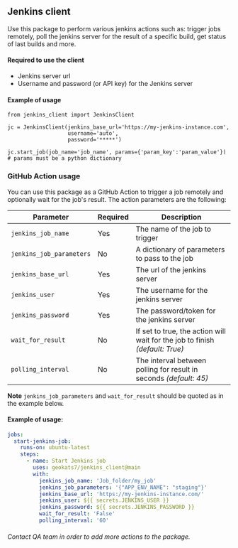 ## Jenkins client
Use this package to perform various jenkins actions such as:
trigger jobs remotely, poll the jenkins server for the result of a specific build,
get status of last builds and more.


#### Required to use the client

- Jenkins server url
- Username and password (or API key) for the Jenkins server

#### Example of usage
```
from jenkins_client import JenkinsClient

jc = JenkinsClient(jenkins_base_url='https://my-jenkins-instance.com',
                   username='auto',
                   password='*****')

jc.start_job(job_name='job_name', params={'param_key':'param_value'}) # params must be a python dictionary
```

### GitHub Action usage
You can use this package as a GitHub Action to trigger a job remotely and optionally wait for the job's result.
The action parameters are the following:

| Parameter                          | Required  | Description                                                                  |
|------------------------------------|-----------|------------------------------------------------------------------------------|
| `jenkins_job_name`                 | Yes | The name of the job to trigger                                               |
| `jenkins_job_parameters`           | No | A dictionary of parameters to pass to the job                                |
| `jenkins_base_url`                 | Yes | The url of the jenkins server                                                |
| `jenkins_user`                     | Yes | The username for the jenkins server                                          |
| `jenkins_password`                 | Yes | The password/token for the jenkins server                                    |
| `wait_for_result` | No | If set to true, the action will wait for the job to finish _(default: True)_ |
| `polling_interval` | No | The interval between polling for result in seconds _(default: 45)_ |

**Note**
`jenkins_job_parameters` and `wait_for_result` should be quoted as in the example below.

#### Example of usage:
```yaml
jobs:
  start-jenkins-job:
    runs-on: ubuntu-latest
    steps:
      - name: Start Jenkins job
        uses: geokats7/jenkins_client@main
        with:
          jenkins_job_name: 'Job_folder/my_job'
          jenkins_job_parameters: '{"APP_ENV_NAME": "staging"}'
          jenkins_base_url: 'https://my-jenkins-instance.com/'
          jenkins_user: ${{ secrets.JENKINS_USER }}
          jenkins_password: ${{ secrets.JENKINS_PASSWORD }}
          wait_for_result: 'False'
          polling_interval: '60'
```

###### Contact QA team in order to add more actions to the package.
